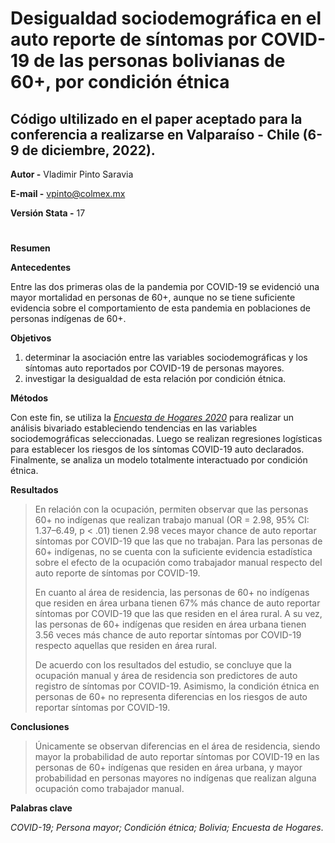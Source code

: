 # **Desigualdad sociodemográfica en el auto reporte de síntomas por COVID-19 de las personas bolivianas de 60+, por condición étnica**

## Código ultilizado en el paper aceptado para la conferencia a realizarse en Valparaíso - Chile (6-9 de diciembre, 2022).

**Autor -** Vladimir Pinto Saravia

**E-mail -** vpinto@colmex.mx

**Versión Stata -** 17
#

**Resumen**

**Antecedentes**

Entre las dos primeras olas de la pandemia por COVID-19 se evidenció una mayor mortalidad en personas de 60+, aunque no se tiene suficiente evidencia sobre el comportamiento de esta pandemia en poblaciones de personas indígenas de 60+.

**Objetivos**
1. determinar la asociación entre las variables sociodemográficas y los síntomas auto reportados por COVID-19 de personas mayores.
2. investigar la desigualdad de esta relación por condición étnica.

**Métodos**

Con este fin, se utiliza la *[Encuesta de Hogares 2020](http://anda.ine.gob.bo/index.php/catalog/88/get-microdata)* para realizar un análisis bivariado estableciendo tendencias en las variables sociodemográficas seleccionadas.
Luego se realizan regresiones logísticas para establecer los riesgos de los síntomas COVID-19 auto declarados.
Finalmente, se analiza un modelo totalmente interactuado por condición étnica.

**Resultados**

> En relación con la ocupación, permiten observar que las personas 60+ no indígenas que realizan trabajo manual (OR = 2.98, 95% CI: 1.37–6.49, p < .01) tienen 2.98 veces mayor chance de auto reportar síntomas por COVID-19 que las que no trabajan.
> Para las personas de 60+ indígenas, no se cuenta con la suficiente evidencia estadística sobre el efecto de la ocupación como trabajador manual respecto del auto reporte de síntomas por COVID-19.
> 
> En cuanto al área de residencia, las personas de 60+ no indígenas que residen en área urbana tienen 67% más chance de auto reportar síntomas por COVID-19 que las que residen en el área rural.
> A su vez, las personas de 60+ indígenas que residen en área urbana tienen 3.56 veces más chance de auto reportar síntomas por COVID-19 respecto aquellas que residen en área rural.
>
> De acuerdo con los resultados del estudio, se concluye que la ocupación manual y área de residencia son predictores de auto registro de síntomas por COVID-19.
> Asimismo, la condición étnica en personas de 60+ no representa diferencias en los riesgos de auto reportar síntomas por COVID-19.


**Conclusiones**

> Únicamente se observan diferencias en el área de residencia, siendo mayor la probabilidad de auto reportar síntomas por COVID-19 en las personas de 60+ indígenas que residen en área urbana, y mayor probabilidad en personas mayores no indígenas que realizan alguna ocupación como trabajador manual.

**Palabras clave**

*COVID-19; Persona mayor; Condición étnica; Bolivia; Encuesta de Hogares*.
